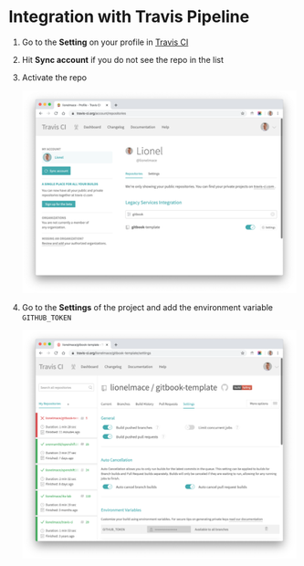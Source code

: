 # Integration with Travis Pipeline

1. Go to the **Setting** on your profile in  [Travis CI](https://travis-ci.org/account/repositories)

1. Hit **Sync account** if you do not see the repo in the list

1. Activate the repo

    ![](./images/travis-sync.png)

1. Go to the **Settings** of the project and add the environment variable `GITHUB_TOKEN`

    ![](./images/travis-githubtoken.png)